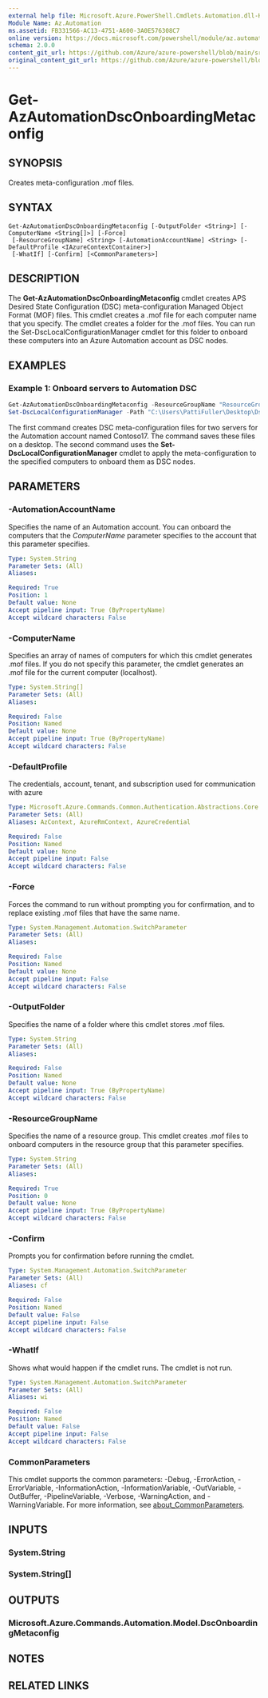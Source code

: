 ```yaml
---
external help file: Microsoft.Azure.PowerShell.Cmdlets.Automation.dll-Help.xml
Module Name: Az.Automation
ms.assetid: FB331566-AC13-4751-A600-3A0E576308C7
online version: https://docs.microsoft.com/powershell/module/az.automation/get-azautomationdsconboardingmetaconfig
schema: 2.0.0
content_git_url: https://github.com/Azure/azure-powershell/blob/main/src/Automation/Automation/help/Get-AzAutomationDscOnboardingMetaconfig.md
original_content_git_url: https://github.com/Azure/azure-powershell/blob/main/src/Automation/Automation/help/Get-AzAutomationDscOnboardingMetaconfig.md
---
```


# Get-AzAutomationDscOnboardingMetaconfig

## SYNOPSIS
Creates meta-configuration .mof files.

## SYNTAX

```
Get-AzAutomationDscOnboardingMetaconfig [-OutputFolder <String>] [-ComputerName <String[]>] [-Force]
 [-ResourceGroupName] <String> [-AutomationAccountName] <String> [-DefaultProfile <IAzureContextContainer>]
 [-WhatIf] [-Confirm] [<CommonParameters>]
```

## DESCRIPTION
The **Get-AzAutomationDscOnboardingMetaconfig** cmdlet creates APS Desired State Configuration (DSC) meta-configuration Managed Object Format (MOF) files.
This cmdlet creates a .mof file for each computer name that you specify.
The cmdlet creates a folder for the .mof files.
You can run the Set-DscLocalConfigurationManager cmdlet for this folder to onboard these computers into an Azure Automation account as DSC nodes.

## EXAMPLES

### Example 1: Onboard servers to Automation DSC
```powershell
Get-AzAutomationDscOnboardingMetaconfig -ResourceGroupName "ResourceGroup03" -AutomationAccountName "Contoso17" -ComputerName "Server01", "Server02" -OutputFolder "C:\Users\PattiFuller\Desktop"
Set-DscLocalConfigurationManager -Path "C:\Users\PattiFuller\Desktop\DscMetaConfigs" -ComputerName "Server01", "Server02"
```

The first command creates DSC meta-configuration files for two servers for the Automation account named Contoso17.
The command saves these files on a desktop.
The second command uses the **Set-DscLocalConfigurationManager** cmdlet to apply the meta-configuration to the specified computers to onboard them as DSC nodes.

## PARAMETERS

### -AutomationAccountName
Specifies the name of an Automation account.
You can onboard the computers that the *ComputerName* parameter specifies to the account that this parameter specifies.

```yaml
Type: System.String
Parameter Sets: (All)
Aliases:

Required: True
Position: 1
Default value: None
Accept pipeline input: True (ByPropertyName)
Accept wildcard characters: False
```

### -ComputerName
Specifies an array of names of computers for which this cmdlet generates .mof files.
If you do not specify this parameter, the cmdlet generates an .mof file for the current computer (localhost).

```yaml
Type: System.String[]
Parameter Sets: (All)
Aliases:

Required: False
Position: Named
Default value: None
Accept pipeline input: True (ByPropertyName)
Accept wildcard characters: False
```

### -DefaultProfile
The credentials, account, tenant, and subscription used for communication with azure

```yaml
Type: Microsoft.Azure.Commands.Common.Authentication.Abstractions.Core.IAzureContextContainer
Parameter Sets: (All)
Aliases: AzContext, AzureRmContext, AzureCredential

Required: False
Position: Named
Default value: None
Accept pipeline input: False
Accept wildcard characters: False
```

### -Force
Forces the command to run without prompting you for confirmation, and to replace existing .mof files that have the same name.

```yaml
Type: System.Management.Automation.SwitchParameter
Parameter Sets: (All)
Aliases:

Required: False
Position: Named
Default value: None
Accept pipeline input: False
Accept wildcard characters: False
```

### -OutputFolder
Specifies the name of a folder where this cmdlet stores .mof files.

```yaml
Type: System.String
Parameter Sets: (All)
Aliases:

Required: False
Position: Named
Default value: None
Accept pipeline input: True (ByPropertyName)
Accept wildcard characters: False
```

### -ResourceGroupName
Specifies the name of a resource group.
This cmdlet creates .mof files to onboard computers in the resource group that this parameter specifies.

```yaml
Type: System.String
Parameter Sets: (All)
Aliases:

Required: True
Position: 0
Default value: None
Accept pipeline input: True (ByPropertyName)
Accept wildcard characters: False
```

### -Confirm
Prompts you for confirmation before running the cmdlet.

```yaml
Type: System.Management.Automation.SwitchParameter
Parameter Sets: (All)
Aliases: cf

Required: False
Position: Named
Default value: False
Accept pipeline input: False
Accept wildcard characters: False
```

### -WhatIf
Shows what would happen if the cmdlet runs.
The cmdlet is not run.

```yaml
Type: System.Management.Automation.SwitchParameter
Parameter Sets: (All)
Aliases: wi

Required: False
Position: Named
Default value: False
Accept pipeline input: False
Accept wildcard characters: False
```

### CommonParameters
This cmdlet supports the common parameters: -Debug, -ErrorAction, -ErrorVariable, -InformationAction, -InformationVariable, -OutVariable, -OutBuffer, -PipelineVariable, -Verbose, -WarningAction, and -WarningVariable. For more information, see [about_CommonParameters](http://go.microsoft.com/fwlink/?LinkID=113216).

## INPUTS

### System.String

### System.String[]

## OUTPUTS

### Microsoft.Azure.Commands.Automation.Model.DscOnboardingMetaconfig

## NOTES

## RELATED LINKS
